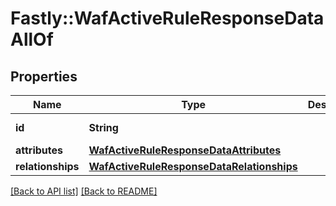 # Fastly::WafActiveRuleResponseDataAllOf

## Properties

| Name | Type | Description | Notes |
| ---- | ---- | ----------- | ----- |
| **id** | **String** |  | [optional][readonly] |
| **attributes** | [**WafActiveRuleResponseDataAttributes**](WafActiveRuleResponseDataAttributes.md) |  | [optional] |
| **relationships** | [**WafActiveRuleResponseDataRelationships**](WafActiveRuleResponseDataRelationships.md) |  | [optional] |

[[Back to API list]](../../README.md#endpoints) [[Back to README]](../../README.md)

